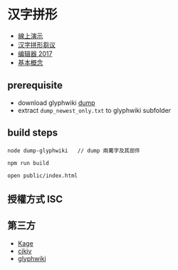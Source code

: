 # 汉字拼形

* [線上演示](https://github.io/hanziku/hzpx/)
* [汉字拼形芻议](proposal.md)
* [编辑器  2017](https://github.com/accelon/hzpx/releases/download/legacy2017/hzpx-2017.zip)
* [基本概念](concepts.md)

## prerequisite

* download glyphwiki [dump](https://glyphwiki.org/dump.tar.gz)
* extract `dump_newest_only.txt` to glyphwiki subfolder

## build steps

    node dump-glyphwiki   // dump 兩萬字及其部件

    npm run build

    open public/index.html

## 授權方式 ISC

## 第三方
*  [Kage](github.com/kurgm/kage-engine)
*  [cjkiv](https://github.com/cjkvi) 
*  [glyphwiki](https://glyphwiki.org)


## 